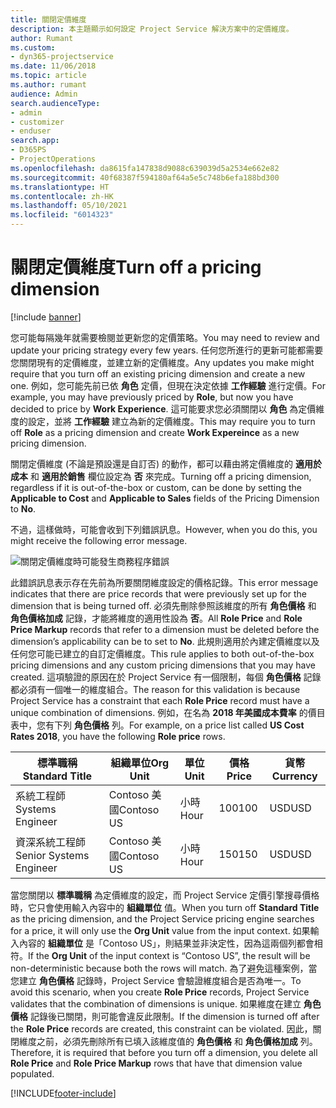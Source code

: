 ```yaml
---
title: 關閉定價維度
description: 本主題顯示如何設定 Project Service 解決方案中的定價維度。
author: Rumant
ms.custom:
- dyn365-projectservice
ms.date: 11/06/2018
ms.topic: article
ms.author: rumant
audience: Admin
search.audienceType:
- admin
- customizer
- enduser
search.app:
- D365PS
- ProjectOperations
ms.openlocfilehash: da8615fa147838d9088c639039d5a2534e662e82
ms.sourcegitcommit: 40f68387f594180af64a5e5c748b6efa188bd300
ms.translationtype: HT
ms.contentlocale: zh-HK
ms.lasthandoff: 05/10/2021
ms.locfileid: "6014323"
---
```

# <a name="turn-off-a-pricing-dimension"></a><span data-ttu-id="7aabe-103">關閉定價維度</span><span class="sxs-lookup"><span data-stu-id="7aabe-103">Turn off a pricing dimension</span></span>

[!include [banner](../includes/psa-now-project-operations.md)]

<span data-ttu-id="7aabe-104">您可能每隔幾年就需要檢閱並更新您的定價策略。</span><span class="sxs-lookup"><span data-stu-id="7aabe-104">You may need to review and update your pricing strategy every few years.</span></span> <span data-ttu-id="7aabe-105">任何您所進行的更新可能都需要您關閉現有的定價維度，並建立新的定價維度。</span><span class="sxs-lookup"><span data-stu-id="7aabe-105">Any updates you make might require that you turn off an existing pricing dimension and create a new one.</span></span> <span data-ttu-id="7aabe-106">例如，您可能先前已依 **角色** 定價，但現在決定依據 **工作經驗** 進行定價。</span><span class="sxs-lookup"><span data-stu-id="7aabe-106">For example, you may have previously priced by **Role**, but now you have decided to price by **Work Experience**.</span></span> <span data-ttu-id="7aabe-107">這可能要求您必須關閉以 **角色** 為定價維度的設定，並將 **工作經驗** 建立為新的定價維度。</span><span class="sxs-lookup"><span data-stu-id="7aabe-107">This may require you to turn off **Role** as a pricing dimension and create **Work Expereince** as a new pricing dimension.</span></span> 

<span data-ttu-id="7aabe-108">關閉定價維度 (不論是預設還是自訂否) 的動作，都可以藉由將定價維度的 **適用於成本** 和 **適用於銷售** 欄位設定為 **否** 來完成。</span><span class="sxs-lookup"><span data-stu-id="7aabe-108">Turning off a pricing dimension, regardless if it is out-of-the-box or custom, can be done by setting the **Applicable to Cost** and **Applicable to Sales** fields of the Pricing Dimension to **No**.</span></span>

<span data-ttu-id="7aabe-109">不過，這樣做時，可能會收到下列錯誤訊息。</span><span class="sxs-lookup"><span data-stu-id="7aabe-109">However, when you do this, you might receive the following error message.</span></span>

![關閉定價維度時可能發生商務程序錯誤](media/Business-Process-Error.png)


<span data-ttu-id="7aabe-111">此錯誤訊息表示存在先前為所要關閉維度設定的價格記錄。</span><span class="sxs-lookup"><span data-stu-id="7aabe-111">This error message indicates that there are price records that were previously set up for the dimension that is being turned off.</span></span> <span data-ttu-id="7aabe-112">必須先刪除參照該維度的所有 **角色價格** 和 **角色價格加成** 記錄，才能將維度的適用性設為 **否**。</span><span class="sxs-lookup"><span data-stu-id="7aabe-112">All **Role Price** and **Role Price Markup** records that refer to a dimension must be deleted before the dimension’s applicability can be to set to **No**.</span></span> <span data-ttu-id="7aabe-113">此規則適用於內建定價維度以及任何您可能已建立的自訂定價維度。</span><span class="sxs-lookup"><span data-stu-id="7aabe-113">This rule applies to both out-of-the-box pricing dimensions and any custom pricing dimensions that you may have created.</span></span> <span data-ttu-id="7aabe-114">這項驗證的原因在於 Project Service 有一個限制，每個 **角色價格** 記錄都必須有一個唯一的維度組合。</span><span class="sxs-lookup"><span data-stu-id="7aabe-114">The reason for this validation is because Project Service has a constraint that each **Role Price** record must have a unique combination of dimensions.</span></span> <span data-ttu-id="7aabe-115">例如，在名為 **2018 年美國成本費率** 的價目表中，您有下列 **角色價格** 列。</span><span class="sxs-lookup"><span data-stu-id="7aabe-115">For example, on a price list called **US Cost Rates 2018**, you have the following **Role price** rows.</span></span> 

| <span data-ttu-id="7aabe-116">標準職稱</span><span class="sxs-lookup"><span data-stu-id="7aabe-116">Standard Title</span></span>         | <span data-ttu-id="7aabe-117">組織單位</span><span class="sxs-lookup"><span data-stu-id="7aabe-117">Org Unit</span></span>    |<span data-ttu-id="7aabe-118">單位</span><span class="sxs-lookup"><span data-stu-id="7aabe-118">Unit</span></span>   |<span data-ttu-id="7aabe-119">價格</span><span class="sxs-lookup"><span data-stu-id="7aabe-119">Price</span></span>  |<span data-ttu-id="7aabe-120">貨幣</span><span class="sxs-lookup"><span data-stu-id="7aabe-120">Currency</span></span>  |
| -----------------------|-------------|-------|-------|----------|
| <span data-ttu-id="7aabe-121">系統工程師</span><span class="sxs-lookup"><span data-stu-id="7aabe-121">Systems Engineer</span></span>|<span data-ttu-id="7aabe-122">Contoso 美國</span><span class="sxs-lookup"><span data-stu-id="7aabe-122">Contoso US</span></span>|<span data-ttu-id="7aabe-123">小時</span><span class="sxs-lookup"><span data-stu-id="7aabe-123">Hour</span></span>| <span data-ttu-id="7aabe-124">100</span><span class="sxs-lookup"><span data-stu-id="7aabe-124">100</span></span>|<span data-ttu-id="7aabe-125">USD</span><span class="sxs-lookup"><span data-stu-id="7aabe-125">USD</span></span>|
| <span data-ttu-id="7aabe-126">資深系統工程師</span><span class="sxs-lookup"><span data-stu-id="7aabe-126">Senior Systems Engineer</span></span>|<span data-ttu-id="7aabe-127">Contoso 美國</span><span class="sxs-lookup"><span data-stu-id="7aabe-127">Contoso US</span></span>|<span data-ttu-id="7aabe-128">小時</span><span class="sxs-lookup"><span data-stu-id="7aabe-128">Hour</span></span>| <span data-ttu-id="7aabe-129">150</span><span class="sxs-lookup"><span data-stu-id="7aabe-129">150</span></span>| <span data-ttu-id="7aabe-130">USD</span><span class="sxs-lookup"><span data-stu-id="7aabe-130">USD</span></span>|


<span data-ttu-id="7aabe-131">當您關閉以 **標準職稱** 為定價維度的設定，而 Project Service 定價引擎搜尋價格時，它只會使用輸入內容中的 **組織單位** 值。</span><span class="sxs-lookup"><span data-stu-id="7aabe-131">When you turn off **Standard Title** as the pricing dimension, and the Project Service pricing engine searches for a price, it will only use the **Org Unit** value from the input context.</span></span> <span data-ttu-id="7aabe-132">如果輸入內容的 **組織單位** 是「Contoso US」，則結果並非決定性，因為這兩個列都會相符。</span><span class="sxs-lookup"><span data-stu-id="7aabe-132">If the **Org Unit** of the input context is “Contoso US”, the result will be non-deterministic because both the rows will match.</span></span> <span data-ttu-id="7aabe-133">為了避免這種案例，當您建立 **角色價格** 記錄時，Project Service 會驗證維度組合是否為唯一。</span><span class="sxs-lookup"><span data-stu-id="7aabe-133">To avoid this scenario, when you create **Role Price** records, Project Service validates that the combination of dimensions is unique.</span></span> <span data-ttu-id="7aabe-134">如果維度在建立 **角色價格** 記錄後已關閉，則可能會違反此限制。</span><span class="sxs-lookup"><span data-stu-id="7aabe-134">If the dimension is turned off after the **Role Price** records are created, this constraint can be violated.</span></span> <span data-ttu-id="7aabe-135">因此，關閉維度之前，必須先刪除所有已填入該維度值的 **角色價格** 和 **角色價格加成** 列。</span><span class="sxs-lookup"><span data-stu-id="7aabe-135">Therefore, it is required that before you turn off a dimension, you delete all **Role Price** and **Role Price Markup** rows that have that dimension value populated.</span></span>



[!INCLUDE[footer-include](../includes/footer-banner.md)]